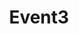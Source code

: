 ---
title: "Event3"
address: ""
postalCode: "75000"
city: "Paris"
label: "c"
when: 16/09/2019
description: ""
photos:
draft: true
important: false
association: ""

---
